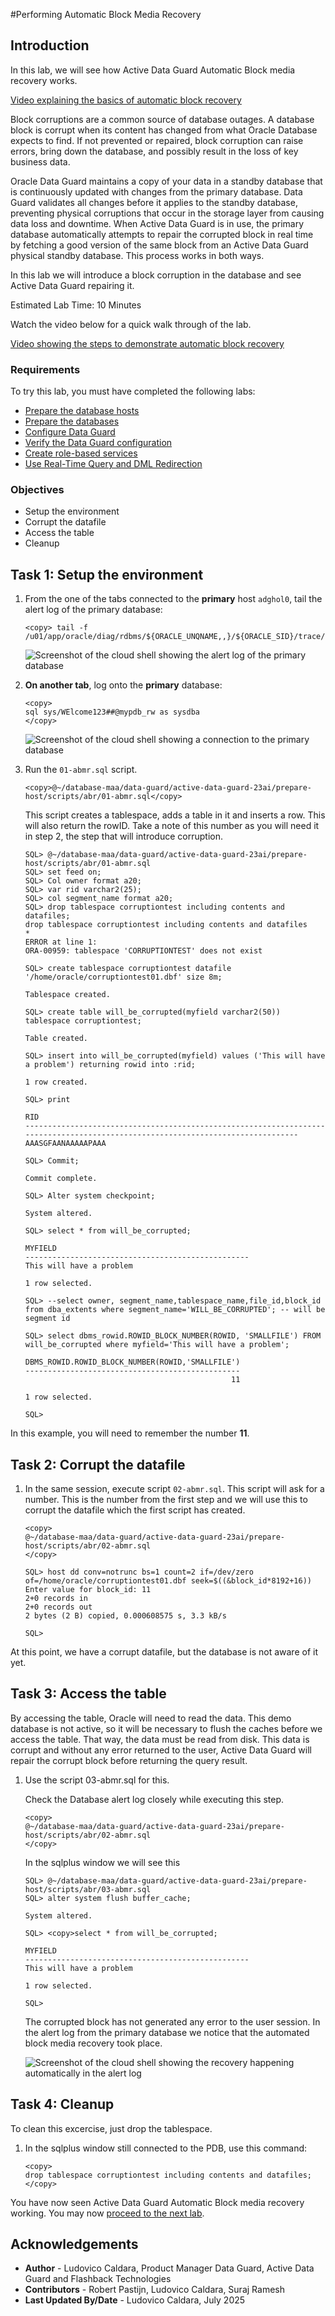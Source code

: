 #Performing Automatic Block Media Recovery

## Introduction
In this lab, we will see how Active Data Guard Automatic Block media recovery works.

[Video explaining the basics of automatic block recovery](youtube:WFoTNPgKll4)

Block corruptions are a common source of database outages. A database block is corrupt when its content has changed from what Oracle Database expects to find. If not prevented or repaired, block corruption can raise errors, bring down the database, and possibly result in the loss of key business data.

Oracle Data Guard maintains a copy of your data in a standby database that is continuously updated with changes from the primary database. Data Guard validates all changes before it applies to the standby database, preventing physical corruptions that occur in the storage layer from causing data loss and downtime. When Active Data Guard is in use, the primary database automatically attempts to repair the corrupted block in real time by fetching a good version of the same block from an Active Data Guard physical standby database. This process works in both ways.

In this lab we will introduce a block corruption in the database and see Active Data Guard repairing it.

Estimated Lab Time: 10 Minutes

Watch the video below for a quick walk through of the lab.

[Video showing the steps to demonstrate automatic block recovery](youtube:05IR37v7kg8)


### Requirements
To try this lab, you must have completed the following labs:
* [Prepare the database hosts](../prepare-host/prepare-host.md)
* [Prepare the databases](../prepare-db/prepare-db.md)
* [Configure Data Guard](../configure-dg/configure-dg.md)
* [Verify the Data Guard configuration](../verify-dg/verify-dg.md)
* [Create role-based services](../create-services/create-services.md)
* [Use Real-Time Query and DML Redirection](../real-time-query-dml/real-time-query-dml.md)


### Objectives
* Setup the environment
* Corrupt the datafile
* Access the table
* Cleanup


## Task 1: Setup the environment

1. From the one of the tabs connected to the **primary** host `adghol0`, tail the alert log of the primary database:

    ````
    <copy> tail -f  /u01/app/oracle/diag/rdbms/${ORACLE_UNQNAME,,}/${ORACLE_SID}/trace/alert_${ORACLE_SID}.log</copy>
    ````

    ![Screenshot of the cloud shell showing the alert log of the primary database](./images/abmr-alert-primary.png)  

2. **On another tab**, log onto the **primary** database:
    ````
    <copy>
    sql sys/WElcome123##@mypdb_rw as sysdba
    </copy>
    ````

    ![Screenshot of the cloud shell showing a connection to the primary database](./images/abmr-connect-primary.png)  


3. Run the `01-abmr.sql` script.
    ````
    <copy>@~/database-maa/data-guard/active-data-guard-23ai/prepare-host/scripts/abr/01-abmr.sql</copy>
    ````

    This script creates a tablespace, adds a table in it and inserts a row. This will also return the rowID. Take a note of this number as you will need it in step 2, the step that will introduce corruption.

    ````
    SQL> @~/database-maa/data-guard/active-data-guard-23ai/prepare-host/scripts/abr/01-abmr.sql
    SQL> set feed on;
    SQL> Col owner format a20;
    SQL> var rid varchar2(25);
    SQL> col segment_name format a20;
    SQL> drop tablespace corruptiontest including contents and datafiles;
    drop tablespace corruptiontest including contents and datafiles
    *
    ERROR at line 1:
    ORA-00959: tablespace 'CORRUPTIONTEST' does not exist
    
    SQL> create tablespace corruptiontest datafile '/home/oracle/corruptiontest01.dbf' size 8m;
    
    Tablespace created.
    
    SQL> create table will_be_corrupted(myfield varchar2(50)) tablespace corruptiontest;
    
    Table created.
    
    SQL> insert into will_be_corrupted(myfield) values ('This will have a problem') returning rowid into :rid;
    
    1 row created.
    
    SQL> print
    
    RID
    --------------------------------------------------------------------------------------------------------------------------------
    AAASGFAANAAAAAPAAA
    
    SQL> Commit;
    
    Commit complete.
    
    SQL> Alter system checkpoint;
    
    System altered.
    
    SQL> select * from will_be_corrupted;
    
    MYFIELD
    --------------------------------------------------
    This will have a problem
    
    1 row selected.
    
    SQL> --select owner, segment_name,tablespace_name,file_id,block_id from dba_extents where segment_name='WILL_BE_CORRUPTED'; -- will be segment id
    
    SQL> select dbms_rowid.ROWID_BLOCK_NUMBER(ROWID, 'SMALLFILE') FROM will_be_corrupted where myfield='This will have a problem';
    
    DBMS_ROWID.ROWID_BLOCK_NUMBER(ROWID,'SMALLFILE')
    ------------------------------------------------
                                                  11
    
    1 row selected.
    
    SQL>
    ````

In this example, you will need to remember the number **11**.

## Task 2: Corrupt the datafile
1. In the same session, execute script `02-abmr.sql`.
    This script will ask for a number. This is the number from the first step and we will use this to corrupt the datafile which the first script has created.

    ````
    <copy>
    @~/database-maa/data-guard/active-data-guard-23ai/prepare-host/scripts/abr/02-abmr.sql
    </copy>
    ````

    ````
    SQL> host dd conv=notrunc bs=1 count=2 if=/dev/zero of=/home/oracle/corruptiontest01.dbf seek=$((&block_id*8192+16))
    Enter value for block_id: 11
    2+0 records in
    2+0 records out
    2 bytes (2 B) copied, 0.000608575 s, 3.3 kB/s

    SQL>
    ````

At this point, we have a corrupt datafile, but the database is not aware of it yet.


## Task 3: Access the table

By accessing the table, Oracle will need to read the data. This demo database is not active, so it will be necessary to flush the caches before we access the table. That way, the data must be read from disk. This data is corrupt and without any error returned to the user, Active Data Guard will repair the corrupt block before returning the query result.

1. Use the script 03-abmr.sql for this.

    Check the Database alert log closely while executing this step.

    ````
    <copy>
    @~/database-maa/data-guard/active-data-guard-23ai/prepare-host/scripts/abr/02-abmr.sql
    </copy>
    ````

    In the sqlplus window we will see this

    ````
    SQL> @~/database-maa/data-guard/active-data-guard-23ai/prepare-host/scripts/abr/03-abmr.sql
    SQL> alter system flush buffer_cache;

    System altered.

    SQL> <copy>select * from will_be_corrupted;

    MYFIELD
    --------------------------------------------------
    This will have a problem

    1 row selected.

    SQL>
    ````

    The corrupted block has not generated any error to the user session. In the alert log from the primary database we notice that the automated block media recovery took place.

    ![Screenshot of the cloud shell showing the recovery happening automatically in the alert log](./images/abmr-alert-recovery.png)  

## Task 4: Cleanup

To clean this excercise, just drop the tablespace.
1. In the sqlplus window still connected to the PDB, use this command:

    ````
    <copy>
    drop tablespace corruptiontest including contents and datafiles;
    </copy>
    ````

You have now seen Active Data Guard Automatic Block media recovery working. You may now [proceed to the next lab](#next).


## Acknowledgements

- **Author** - Ludovico Caldara, Product Manager Data Guard, Active Data Guard and Flashback Technologies
- **Contributors** - Robert Pastijn, Ludovico Caldara, Suraj Ramesh
- **Last Updated By/Date** -  Ludovico Caldara, July 2025
